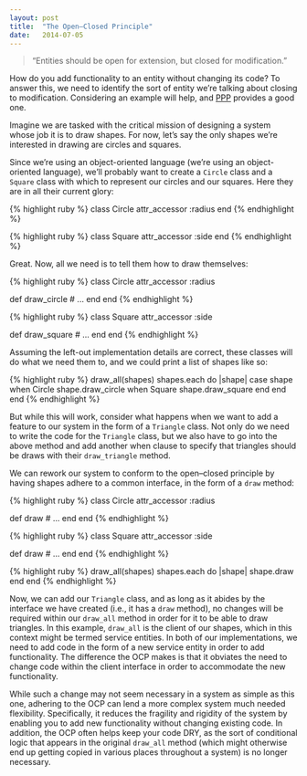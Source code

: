 ```yaml
---
layout: post
title:  "The Open–Closed Principle"
date:   2014-07-05
---
```


> “Entities should be open for extension, but closed for modification.”

How do you add functionality to an entity without changing its code? To answer this, we need to identify the sort of entity we’re talking about closing to modification. Considering an example will help, and [PPP][] provides a good one.

Imagine we are tasked with the critical mission of designing a system whose job it is to draw shapes. For now, let’s say the only shapes we’re interested in drawing are circles and squares.

Since we’re using an object-oriented language (we’re using an object-oriented language), we’ll probably want to create a `Circle` class and a `Square` class with which to represent our circles and our squares. Here they are in all their current glory:

{% highlight ruby %}
class Circle
  attr_accessor :radius
end
{% endhighlight %}

{% highlight ruby %}
class Square
  attr_accessor :side
end
{% endhighlight %}

Great. Now, all we need is to tell them how to draw themselves:

{% highlight ruby %}
class Circle
  attr_accessor :radius
  
  def draw_circle
    # ...
  end
end
{% endhighlight %}

{% highlight ruby %}
class Square
  attr_accessor :side

  def draw_square
    # ...
  end 
end
{% endhighlight %}

Assuming the left-out implementation details are correct, these classes will do what we need them to, and we could print a list of shapes like so:

{% highlight ruby %}
draw_all(shapes)
  shapes.each do |shape|
    case shape
    when Circle
      shape.draw_circle
    when Square
      shape.draw_square
    end
  end
end
{% endhighlight %}

But while this will work, consider what happens when we want to add a feature to our system in the form of a `Triangle` class. Not only do we need to write the code for the `Triangle` class, but we also have to go into the above method and add another when clause to specify that triangles should be draws with their `draw_triangle` method.

We can rework our system to conform to the open–closed principle by having shapes adhere to a common interface, in the form of a `draw` method:

{% highlight ruby %}
class Circle
  attr_accessor :radius

  def draw
    # ...
  end
end
{% endhighlight %}

{% highlight ruby %}
class Square
  attr_accessor :side

  def draw
    # ...
  end
end
{% endhighlight %}

{% highlight ruby %}
draw_all(shapes)
  shapes.each do |shape|
    shape.draw
  end
end
{% endhighlight %}

Now, we can add our `Triangle` class, and as long as it abides by the interface we have created (i.e., it has a `draw` method), no changes will be required within our `draw_all` method in order for it to be able to draw triangles. In this example, `draw_all` is the client of our shapes, which in this context might be termed service entities. In both of our implementations, we need to add code in the form of a new service entity in order to add functionality. The difference the OCP makes is that it obviates the need to change code within the client interface in order to accommodate the new functionality.

While such a change may not seem necessary in a system as simple as this one, adhering to the OCP can lend a more complex system much needed flexibility.  Specifically, it reduces the fragility and rigidity of the system by enabling you to add new functionality without changing existing code. In addition, the OCP often helps keep your code DRY, as the sort of conditional logic that appears in the original `draw_all` method (which might otherwise end up getting copied in various places throughout a system) is no longer necessary.

[PPP]: http://www.amazon.com/Software-Development-Principles-Patterns-Practices/dp/0135974445
